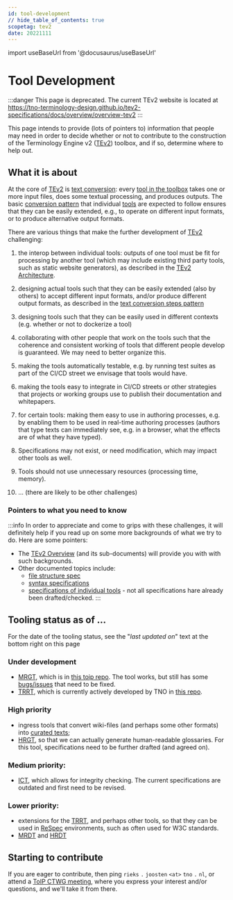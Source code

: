 ```yaml
---
id: tool-development
// hide_table_of_contents: true
scopetag: tev2
date: 20221111
---
```


import useBaseUrl from '@docusaurus/useBaseUrl'

# Tool Development

:::danger This page is deprecated.
The current TEv2 website is located at https://tno-terminology-design.github.io/tev2-specifications/docs/overview/overview-tev2
:::

This page intends to provide (lots of pointers to) information that people may need in order to decide whether or not to contribute to the construction of the Terminology Engine v2 ([TEv2](@)) toolbox, and if so, determine where to help out.

## What it is about

At the core of [TEv2](@) is [text conversion](/docs/tev2/overview/tev2-design-principles): every [tool in the toolbox](/docs/tev2/tev2-toolbox) takes one or more input files, does some textual processing, and produces outputs. The basic [conversion pattern](/docs/tev2/overview/tev2-design-principles#text-conversion-steps) that individual [tools](/docs/tev2/tev2-toolbox) are expected to follow ensures that they can be easily extended, e.g., to operate on different input formats, or to produce alternative output formats.

There are various things that make the further development of [TEv2](@) challenging:

1. the interop between individual tools: outputs of one tool must be fit for processing by another tool (which may include existing third party tools, such as static website generators), as described in the [TEv2 Architecture](/docs/tev2/overview/tev2-architecture).
2. designing actual tools such that they can be easily extended (also by others) to accept different input formats, and/or produce different output formats, as described in the [text conversion steps pattern](/docs/tev2/overview/tev2-design-principles#text-conversion-steps)
3. designing tools such that they can be easily used in different contexts (e.g. whether or not to dockerize a tool)
4. collaborating with other people that work on the tools such that the coherence and consistent working of tools that different people develop is guaranteed. We may need to better organize this.
5. making the tools automatically testable, e.g. by running test suites as part of the CI/CD street we envisage that tools would have.
6. making the tools easy to integrate in CI/CD streets or other strategies that projects or working groups use to publish their documentation and whitepapers.
7. for certain tools: making them easy to use in authoring processes, e.g. by enabling them to be used in real-time authoring processes (authors that type texts can immediately see, e.g. in a browser, what the effects are of what they have typed).
8. Specifications may not exist, or need modification, which may impact other tools as well.
9. Tools should not use unnecessary resources (processing time, memory).

10. ... (there are likely to be other challenges)

### Pointers to what you need to know

:::info In order to appreciate and come to grips with these challenges, it will definitely help if you read up on some more backgrounds of what we try to do. Here are some pointers:

- The [TEv2 Overview](/docs/tev2/tev2-overview) (and its sub-documents) will provide you with with such backgrounds.
- Other documented topics include:
  - [file structure spec](/docs/tev2/tev2-spec-files)
  - [syntax specifications](/docs/tev2/tev2-syntax)
  - [specifications of individual tools](/docs/tev2/tev2-toolbox) - not all specifications hare already been drafted/checked.
    :::

## Tooling status as of ...

For the date of the tooling status, see the "<i>last updated on</i>" text at the bottom right on this page

### Under development

- [MRGT](/docs/tev2/spec-tools/mrgt), which is in [this toip repo](https://github.com/trustoverip/ctwg-toolkit-mrg). The tool works, but still has some [bugs/issues](https://github.com/trustoverip/ctwg-toolkit-mrg/issues) that need to be fixed.
- [TRRT](/docs/tev2/spec-tools/trrt), which is currently actively developed by TNO in [this repo](https://github.com/tno-terminology-design/trrt).

### High priority

- ingress tools that convert wiki-files (and perhaps some other formats) into [curated texts](/docs/tev2/spec-files/00-ctext.md);
- [HRGT](/docs/tev2/spec-tools/hrgt), so that we can actually generate human-readable glossaries. For this tool, specifications need to be further drafted (and agreed on).

### Medium priority:

- [ICT](/docs/tev2/spec-tools/ict), which allows for integrity checking. The current specifications are outdated and first need to be revised.

### Lower priority:

- extensions for the [TRRT](@), and perhaps other tools, so that they can be used in [ReSpec](https://dev.w3.org/2008/video/mediaann/ReSpec.js/documentation.html) environments, such as often used for W3C standards.
- [MRDT](/docs/tev2/spec-tools/mrdt) and [HRDT](/docs/tev2/spec-tools/hrdt)

## Starting to contribute

If you are eager to contribute, then ping `rieks` `.` `joosten` `<at>` `tno` `.` `nl`, or attend a [ToIP CTWG meeting](https://wiki.trustoverip.org/display/HOME/CTWG+Meeting+Pages), where you express your interest and/or questions, and we'll take it from there.
